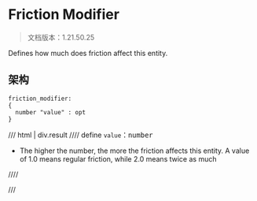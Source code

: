 # Friction Modifier

> 文档版本：1.21.50.25

Defines how much does friction affect this entity.

## 架构

```mcschema
friction_modifier:
{
  number "value" : opt
}

```

/// html | div.result
//// define
`value`：<samp>number</samp>

- The higher the number, the more the friction affects this entity. A value of 1.0 means regular friction, while 2.0 means twice as much


////


///

